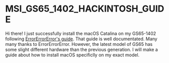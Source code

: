 # MSI_GS65_1402_HACKINTOSH_GUIDE
Hi there! I just successfully install the macOS Catalina on my GS65-1402 following [ErrorErrorError's guide](https://github.com/ErrorErrorError/msi-gs65-gs75-hackintosh). That guide is well documentated. Many many thanks to ErrorErrorError. However, the latest model of GS65 has some slight different hardware than the previous generation. I will make a guide about how to install macOS specificlly on my exact model.
